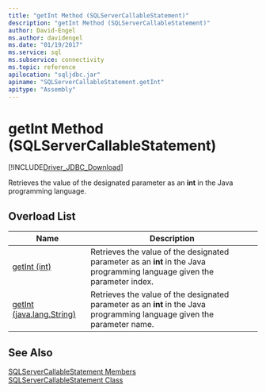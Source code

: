 ```yaml
---
title: "getInt Method (SQLServerCallableStatement)"
description: "getInt Method (SQLServerCallableStatement)"
author: David-Engel
ms.author: davidengel
ms.date: "01/19/2017"
ms.service: sql
ms.subservice: connectivity
ms.topic: reference
apilocation: "sqljdbc.jar"
apiname: "SQLServerCallableStatement.getInt"
apitype: "Assembly"
---
```

# getInt Method (SQLServerCallableStatement)
[!INCLUDE[Driver_JDBC_Download](../../../includes/driver_jdbc_download.md)]

  Retrieves the value of the designated parameter as an **int** in the Java programming language.  
  
## Overload List  
  
|Name|Description|  
|----------|-----------------|  
|[getInt (int)](../../../connect/jdbc/reference/getint-method-int.md)|Retrieves the value of the designated parameter as an **int** in the Java programming language given the parameter index.|  
|[getInt (java.lang.String)](../../../connect/jdbc/reference/getint-method-java-lang-string.md)|Retrieves the value of the designated parameter as an **int** in the Java programming language given the parameter name.|  
  
## See Also  
 [SQLServerCallableStatement Members](../../../connect/jdbc/reference/sqlservercallablestatement-members.md)   
 [SQLServerCallableStatement Class](../../../connect/jdbc/reference/sqlservercallablestatement-class.md)  
  
  

